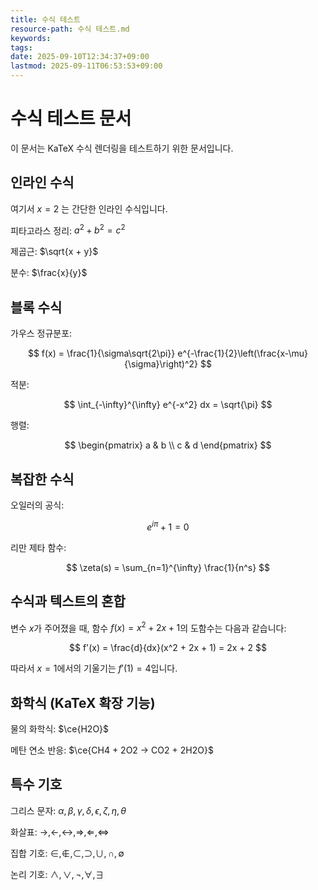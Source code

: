 ```yaml
---
title: 수식 테스트
resource-path: 수식 테스트.md
keywords:
tags:
date: 2025-09-10T12:34:37+09:00
lastmod: 2025-09-11T06:53:53+09:00
---
```

# 수식 테스트 문서

이 문서는 KaTeX 수식 렌더링을 테스트하기 위한 문서입니다.

## 인라인 수식

여기서 $x = 2$ 는 간단한 인라인 수식입니다.

피타고라스 정리: $a^2 + b^2 = c^2$

제곱근: $\sqrt{x + y}$

분수: $\frac{x}{y}$

## 블록 수식

가우스 정규분포:

$$
f(x) = \frac{1}{\sigma\sqrt{2\pi}} e^{-\frac{1}{2}\left(\frac{x-\mu}{\sigma}\right)^2}
$$

적분:

$$
\int_{-\infty}^{\infty} e^{-x^2} dx = \sqrt{\pi}
$$

행렬:

$$
\begin{pmatrix}
a & b \\
c & d
\end{pmatrix}
$$

## 복잡한 수식

오일러의 공식:

$$
e^{i\pi} + 1 = 0
$$

리만 제타 함수:

$$
\zeta(s) = \sum_{n=1}^{\infty} \frac{1}{n^s}
$$

## 수식과 텍스트의 혼합

변수 $x$가 주어졌을 때, 함수 $f(x) = x^2 + 2x + 1$의 도함수는 다음과 같습니다:

$$
f'(x) = \frac{d}{dx}(x^2 + 2x + 1) = 2x + 2
$$

따라서 $x = 1$에서의 기울기는 $f'(1) = 4$입니다.

## 화학식 (KaTeX 확장 기능)

물의 화학식: $\ce{H2O}$

메탄 연소 반응: $\ce{CH4 + 2O2 -> CO2 + 2H2O}$

## 특수 기호

그리스 문자: $\alpha, \beta, \gamma, \delta, \epsilon, \zeta, \eta, \theta$

화살표: $\rightarrow, \leftarrow, \leftrightarrow, \Rightarrow, \Leftarrow, \Leftrightarrow$

집합 기호: $\in, \notin, \subset, \supset, \cup, \cap, \emptyset$

논리 기호: $\land, \lor, \neg, \forall, \exists$
